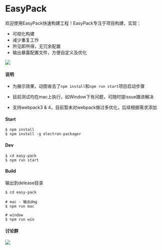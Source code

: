 # EasyPack

欢迎使用EasyPack快速构建工程！EasyPack专注于项目构建，实现：

- 可视化构建
- 减少重复工作
- 所见即所得，无冗余配置
- 输出暴露配置文件，方便自定义及优化


![](http://ww1.sinaimg.cn/large/63885f75ly1ft1jz4x5txg20g50mqtjh.gif)

#### 说明

* 为展示效果，动图省去了`npm install`和`npm run start`项目启动步骤

* 目前测试均在mac上执行，如Window下有问题，可随时提issue跟进解决

* 支持webpack3 & 4，目前暂未对webpack做过多优化，后续根据需求添加



#### Start

```
$ npm install
$ npm install -g electron-packager
```



#### Dev

```
$ cd easy-pack
$ npm run start
```



#### Build

输出到delease目录

```
$ cd easy-pack

# mac - 输出dmg
$ npm run mac

# window
$ npm run win

```



#### 讨论群

![](http://ww1.sinaimg.cn/large/63885f75ly1fruz4oqxe5j207i0aaq3q.jpg)



